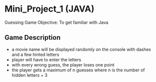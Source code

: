 # Mini_Project_1 (JAVA)

Guessing Game
Objective: To get familiar with Java

Game Description
-------------------------------------------------------------------------------------------------
- a movie name will be displayed randomly on the console with dashes and a few hinted letters
- player will have to enter the letters
- with every wrong guess, the player loses one point
- the player gets a maximum of n guesses where n is the number of hidden letters + 3

